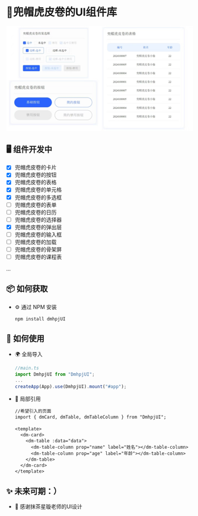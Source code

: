 # 🍰兜帽虎皮卷的UI组件库

![image](public/preview.png)

## 🖥 组件开发中

- [x] 兜帽虎皮卷的卡片
- [x] 兜帽虎皮卷的按钮
- [x] 兜帽虎皮卷的表格
- [x] 兜帽虎皮卷的单元格
- [x] 兜帽虎皮卷的多选框
- [ ] 兜帽虎皮卷的表单
- [ ] 兜帽虎皮卷的日历
- [ ] 兜帽虎皮卷的选择器
- [x] 兜帽虎皮卷的弹出层
- [ ] 兜帽虎皮卷的输入框
- [ ] 兜帽虎皮卷的加载
- [ ] 兜帽虎皮卷的骨架屏
- [ ] 兜帽虎皮卷的课程表

...

## 📦 如何获取

- ⚙️ 通过 NPM 安装

  ```
  npm install dmhpjUI
  ```

## 🔨 如何使用

- 🌍 全局导入

  ```ts
  //main.ts
  import DmhpjUI from "DmhpjUI";
  ...
  createApp(App).use(DmhpjUI).mount("#app");
  ```

- 🎨 局部引用

  ```vue
  //希望引入的页面
  import { dmCard, dmTable, dmTableColumn } from "DmhpjUI";
  
  <template>
    <dm-card>
      <dm-table :data="data">
        <dm-table-column prop="name" label="姓名"></dm-table-column>
        <dm-table-column prop="age" label="年龄"></dm-table-column>
      </dm-table>
    </dm-card>
  </template>
  ```


## ✨ 未来可期：）

- 🌈 感谢抹茶星璇老师的UI设计
  

